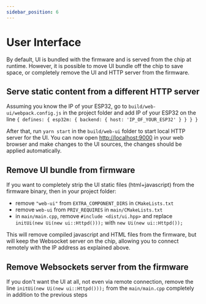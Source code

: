 ```yaml
---
sidebar_position: 6
---
```


# User Interface

By default, UI is bundled with the firmware and is served from the chip at runtime. However, it is possible to move UI bundle off the chip to save space, or completely remove the UI and HTTP server from the firmware.

## Serve static content from a different HTTP server

Assuming you know the IP of your ESP32, go to `build/web-ui/webpack.config.js` in the project folder and add IP of your ESP32 on the line
`{ defines: { esp32m: { backend: { host: 'IP_OF_YOUR_ESP32' } } } }`

After that, run `yarn start` in the `build/web-ui` folder to start local HTTP server for the UI.
You can now open [http://localhost:9000](http://localhost:9000) in your web browser and make changes to the UI sources, the changes should be applied automatically.

## Remove UI bundle from firmware

If you want to completely strip the UI static files (html+javascript) from the firmware binary, then in your project folder:

- remove `"web-ui"` from `EXTRA_COMPONENT_DIRS` in `CMakeLists.txt`
- remove `web-ui` from `PRIV_REQUIRES` in `main/CMakeLists.txt`
- in `main/main.cpp`, remove `#include <dist/ui.hpp>` and replace `initUi(new Ui(new ui::Httpd()));` with `new Ui(new ui::Httpd());`

This will remove compiled javascript and HTML files from the firmware, but will keep the Websocket server on the chip, allowing you to connect remotely with the IP address as explained above.

## Remove Websockets server from the firmware

If you don't want the UI at all, not even via remote connection, remove the line `initUi(new Ui(new ui::Httpd()));` from the `main/main.cpp` completely in addition to the previous steps
